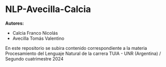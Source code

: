 # NLP-Avecilla-Calcia
**Autores:** 
- Calcia Franco Nicolás
- Avecilla Tomás Valentino

En este repositorio se subira contenido correspondiente a la materia Procesamiento del Lenguaje Natural de la carrera TUIA - UNR (Argentina) / Segundo cuatrimestre 2024
